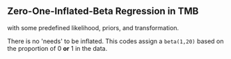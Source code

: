 ## Zero-One-Inflated-Beta Regression in TMB

with some predefined likelihood, priors, and transformation.

There is no 'needs' to be inflated. This codes assign a `beta(1,20)` based on the proportion of 0 **or** 1 in the data.
